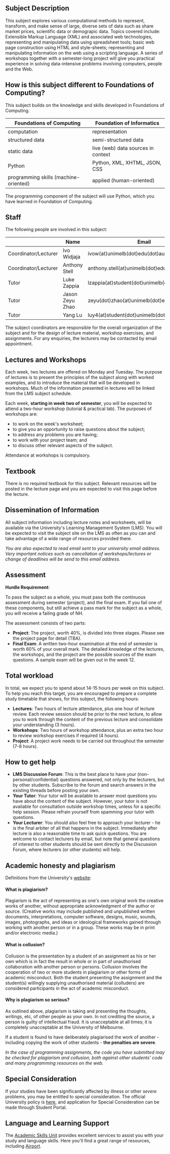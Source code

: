 Subject Description
-------------------

This subject explores various computational methods to represent, transform, and make sense of large, diverse sets of data such as share market prices, scientific data or demograpic data. Topics covered include: Extensible Markup Language (XML) and associated web technologies, representing and manipulating data using spreadsheet tools; basic web page construction using HTML and style-sheets; representing and manipulating information on the web using a scripting language. A series of workshops together with a semester-long project will give you practical experience in solving data-intensive problems involving computers, people and the Web.

How is this subject different to Foundations of Computing?
----------------------------------------------------------
This subject builds on the knowledge and skills developed in Foundations of Computing.

Foundations of Computing | Foundation of Informatics
--- | ---
computation | representation
structured data | semi-structured data
static data | live (web) data sources in context
Python | Python, XML, XHTML, JSON, CSS
programming skills (machine-oriented) | applied (human-oriented)

The programming component of the subject will use Python, which you have learned in Foundation of Computing.

Staff
-----

The following people are involved in this subject:

&nbsp; | Name	| Email
--- | --- | ---
Coordinator/Lecturer |	Ivo Widjaja | ivow(at)unimelb(dot)edu(dot)au
Coordinator/Lecturer	| Anthony Stell |	anthony.stell(at)unimelb(dot)edu(dot)au
Tutor | Luke Zappia | lzappia(at)student(dot)unimelb(dot)edu(dot)au
Tutor | Jason Zeyu Zhao | zeyu(dot)zhao(at)unimelb(dot)edu(dot)au
Tutor | Yang Lu | luy4(at)student(dot)unimelb(dot)edu(dot)au 

The subject coordinators are responsible for the overall organization of the subject and for the design of lecture material, workshop exercises, and assignments. For any enquiries, the lecturers may be contacted by email appointment.

Lectures and Workshops
----------------------

Each week, two lectures are offered on Monday and Tuesday. The purpose of lectures is to present the principles of the subject along with worked examples, and to introduce the material that will be developed in workshops. Much of the information presented in lectures will be linked from the LMS subject schedule.

Each week, **starting in week two of semester**, you will be expected to attend a two-hour workshop (tutorial & practical lab). The purposes of workshops are:

- to work on the week's worksheet;
- to give you an opportunity to raise questions about the subject;
- to address any problems you are having;
- to work with your project team; and
- to discuss other relevant aspects of the subject.

Attendance at workshops is compulsory.

Textbook
--------
There is no required textbook for this subject. Relevant resources will be posted in the lecture page and you are expected to visit this page before the lecture.

Dissemination of Information
--------------------------
All subject information including lecture notes and worksheets, will be available via the University's Learning Management System (LMS). You will be expected to visit the subject site on the LMS as often as you can and take advantage of a wide range of resources provided there.

*You are also expected to read email sent to your university email address. Very important notices such as cancellation of workshops/lectures or change of deadlines will be send to this email address.*

Assessment
----------

**Hurdle Requirement**:

To pass the subject as a whole, you must pass both the continuous assessment during semester (project), and the final exam. If you fail one of these components, but still achieve a pass mark for the subject as a whole, you will receive a failing grade of NH.

The assessment consists of two parts:

- **Project**: The project, worth 40%, is divided into three stages. Please see the project page for detail (TBA).
- **Final Exam**: A written two-hour examination at the end of semester is worth 60% of your overall mark. The detailed knowledge of the lectures, the workshops, and the project are the possible sources of the exam questions. A sample exam will be given out in the week 12.

Total workload
--------------

In total, we expect you to spend about 14-15 hours per week on this subject. To help you reach this target, you are encouraged to prepare a complete study timetable that shows, for this subject, the following hours:

- **Lectures**: Two hours of lecture attendance, plus one hour of lecture review. Each review session should be prior to the next lecture, to allow you to work through the content of the previous lecture and consolidate your understanding (3 hours).
- **Workshops**: Two hours of workshop attendance, plus an extra two hour to review workshop exercises if required (4 hours).
- **Project**: A project work needs to be carried out throughout the semester (7-8 hours).


How to get help
---------------

- **LMS Discussion Forum**: This is the best place to have your (non-personal/confidential) questions answered, not only by the lecturers, but by other students. Subscribe to the forum and search answers in the existing threads before posting your own.
- **Your Tutor**: Your tutor will be available to answer most questions you have about the content of the subject. However, your tutor is not available for consultation outside workshop times, unless for a specific help session. Please refrain yourself from spamming your tutor with questions.
- **Your Lecturer**: You should also feel free to approach your lecturer - he is the final arbiter of all that happens in the subject. Immediately after lecture is also a reasonable time to ask quick questions. You are welcome to contact lecturers by email, but note that general questions of interest to other students should be sent directly to the Discussion Forum, where lecturers (or other students) will help.

Academic honesty and plagiarism
-----------------------

Definitions from the University's [website](https://academichonesty.unimelb.edu.au/):

#### What is plagiarism?
Plagiarism is the act of representing as one's own original work the creative works of another, without appropriate acknowledgment of the author or source. (Creative works may include published and unpublished written documents, interpretations, computer software, designs, music, sounds, images, photographs, and ideas or ideological frameworks gained through working with another person or in a group. These works may be in print and/or electronic media.)

#### What is collusion?
Collusion is the presentation by a student of an assignment as his or her own which is in fact the result in whole or in part of unauthorised collaboration with another person or persons. Collusion involves the cooperation of two or more students in plagiarism or other forms of academic misconduct. Both the student presenting the assignment and the student(s) willingly supplying unauthorised material (colluders) are considered participants in the act of academic misconduct.

#### Why is plagiarism so serious?
As outlined above, plagiarism is taking and presenting the thoughts, writings, etc, of other people as your own. In not crediting the source, a person is guilty of intellectual fraud. It is unacceptable at all times; it is completely unacceptable at the University of Melbourne.

If a student is found to have deliberately plagiarised the work of another - including copying the work of other students - **the penalties are severe**.

*In the case of programming assignments, the code you have submitted may be checked for plagiarism and collusion, both against other students' code and many programming resources on the web.*

Special Consideration
---------------------

If your studies have been significantly affected by illness or other *severe* problems, you may be entitled to special consideration. The official University policy is [here](http://policy.unimelb.edu.au/MPF1030), and application for Special Consideration can be made through Student Portal.

Language and Learning Support
-----------------------------

The [Academic Skills Unit](http://services.unimelb.edu.au/academicskills/undergrads) provides excellent services to assist you with your study and language skills. Here you'll find a great range of resources, including [Airport](https://airport.unimelb.edu.au/gate1/).